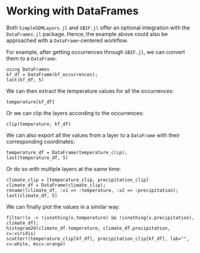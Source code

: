 # Working with DataFrames

Both `SimpleSDMLayers.jl` and `GBIF.jl` offer an optional integration with the
`DataFrames.jl` package. Hence, the example above could also be approached with
a `DataFrame`-centered workflow.

For example, after getting occurrences through `GBIF.jl`, we can convert them
to a `DataFrame`:

```@example temp
using DataFrames
kf_df = DataFrame(kf_occurrences);
last(kf_df, 5)
```

We can then extract the temperature values for all the occurrences:

```@example temp
temperature[kf_df]
```

Or we can clip the layers according to the occurrences:

```@example temp
clip(temperature, kf_df)
```

We can also export all the values from a layer to a `DataFrame` with their
corresponding coordinates: 

```@example temp
temperature_df = DataFrame(temperature_clip);
last(temperature_df, 5)
```

Or do so with multiple layers at the same time:

```@example temp
climate_clip = [temperature_clip, precipitation_clip]
climate_df = DataFrame(climate_clip);
rename!(climate_df, :x1 => :temperature, :x2 => :precipitation);
last(climate_df, 5)
```

We can finally plot the values in a similar way:

```@example temp
filter!(x -> !isnothing(x.temperature) && !isnothing(x.precipitation), climate_df);
histogram2d(climate_df.temperature, climate_df.precipitation, c=:viridis)
scatter!(temperature_clip[kf_df], precipitation_clip[kf_df], lab="", c=:white, msc=:orange)
```